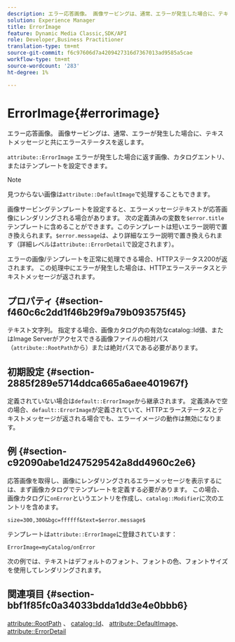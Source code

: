 ```yaml
---
description: エラー応答画像。 画像サービングは、通常、エラーが発生した場合に、テキストメッセージと共にエラーステータスを返します。
solution: Experience Manager
title: ErrorImage
feature: Dynamic Media Classic,SDK/API
role: Developer,Business Practitioner
translation-type: tm+mt
source-git-commit: f6c97606d7a4209427316d7367013ad9585a5cae
workflow-type: tm+mt
source-wordcount: '283'
ht-degree: 1%

---
```



# ErrorImage{#errorimage}

エラー応答画像。 画像サービングは、通常、エラーが発生した場合に、テキストメッセージと共にエラーステータスを返します。

`attribute::ErrorImage` エラーが発生した場合に返す画像、カタログエントリ、またはテンプレートを設定できます。

>[!NOTE]
>
>見つからない画像は`attribute::DefaultImage`で処理することもできます。

画像サービングテンプレートを設定すると、エラーメッセージテキストが応答画像にレンダリングされる場合があります。 次の定義済みの変数を`$error.title`テンプレートに含めることができます。このテンプレートは短いエラー説明で置き換えられます。`$error.message`は、より詳細なエラー説明で置き換えられます（詳細レベルは`attribute::ErrorDetail`で設定されます）。

エラーの画像/テンプレートを正常に処理できる場合、HTTPステータス200が返されます。 この処理中にエラーが発生した場合は、HTTPエラーステータスとテキストメッセージが返されます。

## プロパティ {#section-f460c6c2dd1f46b29f9a79b093575f45}

テキスト文字列。 指定する場合、画像カタログ内の有効なcatalog::Id値、またはImage Serverがアクセスできる画像ファイルの相対パス（`attribute::RootPath`から）または絶対パスである必要があります。

## 初期設定 {#section-2885f289e5714ddca665a6aee401967f}

定義されていない場合は`default::ErrorImage`から継承されます。 定義済みで空の場合、`default::ErrorImage`が定義されていて、HTTPエラーステータスとテキストメッセージが返される場合でも、エラーイメージの動作は無効になります。

## 例 {#section-c92090abe1d247529542a8dd4960c2e6}

応答画像を取得し、画像にレンダリングされるエラーメッセージを表示するには、まず画像カタログでテンプレートを定義する必要があります。 この場合、画像カタログに`onError`というエントリを作成し、`catalog::Modifier`に次のエントリを含めます。

`size=300,300&bgc=ffffff&text=$error.message$`

テンプレートは`attribute::ErrorImage`に登録されています：

`ErrorImage=myCatalog/onError`

次の例では、テキストはデフォルトのフォント、フォントの色、フォントサイズを使用してレンダリングされます。

## 関連項目 {#section-bbf1f85fc0a34033bdda1dd3e4e0bbb6}

[attribute::RootPath](../../../../../is-api/image-catalog/image-serving-api-ref/c-image-catalog-reference/c-attributes-reference/r-rootpath.md#reference-17d57e5967be403b8408fa7214017494) 、 [catalog::Id](/help/aem-is-ir-api/is-api/image-catalog/image-serving-api-ref/c-image-catalog-reference/c-image-svg-data-reference/c-image-data-reference/r-id-cat.md)、 [attribute::DefaultImage](../../../../../is-api/image-catalog/image-serving-api-ref/c-image-catalog-reference/c-attributes-reference/r-is-cat-defaultimage.md#reference-8e9900e129f54ed68462a3c2fc3bc433)、 [attribute::ErrorDetail](../../../../../is-api/image-catalog/image-serving-api-ref/c-image-catalog-reference/c-attributes-reference/r-errordetail.md#reference-4987c8cddcba4c88960170e49cafc561)
